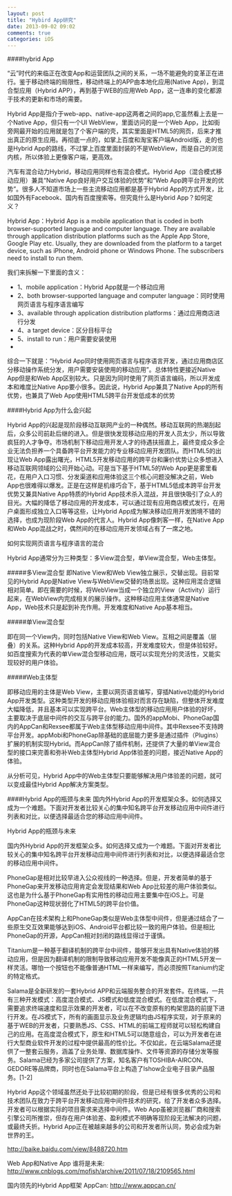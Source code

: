 ```yaml
---
layout: post
title: "Hybird App研究"
date: 2013-09-02 09:02
comments: true
categories: iOS
---
```



####hybrid App

“云”时代的来临正在改变App和运营团队之间的关系，一场不能避免的变革正在进行。鉴于移动终端的局限性，移动终端上的APP由本地化应用(Native App)，到混合型应用（Hybrid APP），再到基于WEB的应用Web App，这一连串的变化都源于技术的更新和市场的需要。

Hybrid App是指介于web-app、native-app这两者之间的app,它虽然看上去是一个Native App，但只有一个UI WebView，里面访问的是一个Web App，比如街旁网最开始的应用就是包了个客户端的壳，其实里面是HTML5的网页，后来才推出真正的原生应用。再彻底一点的，如掌上百度和淘宝客户端Android版，走的也是Hybrid App的路线，不过掌上百度里面封装的不是WebView，而是自己的浏览内核，所以体验上更像客户端，更高效。

汽车有混合动力Hybrid，移动应用同样也有混合模式。Hybrid App（混合模式移动应用）兼具“Native App良好用户交互体验的优势”和“Web App跨平台开发的优势”。很多人不知道市场上一些主流移动应用都是基于Hybrid App的方式开发，比如国外有Facebook、国内有百度搜索等。但究竟什么是Hybrid App？如何定义？

Hybrid App：Hybrid App is a mobile application that is coded in both browser-supported language and computer language. They are available through application distribution platforms such as the Apple App Store, Google Play etc. Usually, they are downloaded from the platform to a target device, such as iPhone, Android phone or Windows Phone. The subscribers need to install to run them.

我们来拆解一下里面的含义：

*	1、mobile application：Hybrid App就是一个移动应用
*	2、both browser-supported language and computer language：同时使用网页语言与程序语言编写
*	3、available through application distribution platforms：通过应用商店进行分发
*	4、a target device：区分目标平台
*	5、install to run：用户需要安装使用
*	
综合一下就是：“Hybrid App同时使用网页语言与程序语言开发，通过应用商店区分移动操作系统分发，用户需要安装使用的移动应用”。总体特性更接近Native App但是和Web App区别较大。只是因为同时使用了网页语言编码，所以开发成本和难度比Native App要小很多。因此说，Hybrid App兼具了Native App的所有优势，也兼具了Web App使用HTML5跨平台开发低成本的优势

####Hybrid App为什么会兴起

Hybrid App的兴起是现阶段移动互联网产业的一种偶然。移动互联网的热潮刮起后，众多公司前赴后继的进入。但是很快发现移动应用的开发人员太少，所以导致疯狂的人才争夺。市场机制下移动应用开发人才的待遇扶摇直上，最终变成众多企业无法负担养一个具备跨平台开发能力的专业移动应用开发团队。而HTML5的出现让Web App露出曙光，HTML5开发移动应用的跨平台和廉价优势让众多想进入移动互联网领域的公司开始心动。可是当下基于HTML5的Web App更是雾里看花，在用户入口习惯、分发渠道和应用体验这三个核心问题没解决之前，Web App也很难得以爆发。正是在这样是机缘巧合下，基于HTML5低成本跨平台开发优势又兼具Native App特质的Hybrid App技术杀入混战，并且很快吸引了众人的目光。大幅的降低了移动应用的开发成本，可以通过现有应用商店模式发行，在用户桌面形成独立入口等等这些，让Hybrid App成为解决移动应用开发困境不错的选择，也成为现阶段Web App的代言人。Hybrid App像刺客一样，在Native App和Web App混战之时，偶然间的在移动应用开发领域占有了一席之地。

如何实现网页语言与程序语言的混合

Hybrid App通常分为三种类型：多View混合型，单View混合型，Web主体型。

#####多View混合型
即Native View和Web View独立展示，交替出现。目前常见的Hybrid App是Native View与WebView交替的场景出现。这种应用混合逻辑相对简单。即在需要的时候，将WebView当成一个独立的View（Activity）运行起来，在WebView内完成相关的展示操作。这种移动应用主体通常是Native App，Web技术只是起到补充作用。开发难度和Native App基本相当。

#####单View混合型

即在同一个View内，同时包括Native View和Web View。互相之间是覆盖（层叠）的关系。这种Hybrid App的开发成本较高，开发难度较大，但是体验较好。如百度搜索为代表的单View混合型移动应用，既可以实现充分的灵活性，又能实现较好的用户体验。

#####Web主体型

即移动应用的主体是Web View，主要以网页语言编写，穿插Native功能的Hybrid App开发类型。这种类型开发的移动应用体验相对而言存在缺陷，但整体开发难度大幅降低，并且基本可以实现跨平台。Web主体型的移动应用用户体验的好坏，主要取决于底层中间件的交互与跨平台的能力。国外的appMobi、PhoneGap国内的AppCan和Rexsee都属于Web主体型移动应用中间件。其中Rexsee不支持跨平台开发。appMobi和PhoneGap除基础的底层能力更多是通过插件（Plugins）扩展的机制实现Hybrid。而AppCan除了插件机制，还提供了大量的单View混合型的接口来完善和弥补Web主体型Hybrid App体验差的问题，接近Native App的体验。

  
从分析可见，Hybrid App中的Web主体型只要能够解决用户体验差的问题，就可以变成最佳Hybrid App解决方案类型。

####Hybrid App的瓶颈与未来
国内外Hybrid App的开发框架众多。如何选择又成为一个难题。下面对开发者比较关心的集中知名跨平台开发移动应用中间件进行列表和对比，以便选择最适合您的移动应用中间件。

Hybrid App的瓶颈与未来

国内外Hybrid App的开发框架众多。如何选择又成为一个难题。下面对开发者比较关心的集中知名跨平台开发移动应用中间件进行列表和对比，以便选择最适合您的移动应用中间件。

  
PhoneGap是相对比较早进入公众视线的一种选择。但是，开发者简单的基于PhoneGap来开发移动应用肯定会发现结果和Web App比较差的用户体验类似。这也是为什么基于PhoneGap有实用性的移动应用主要集中在iOS上。可是PhoneGap这种现状弱化了HTML5的跨平台价值。

AppCan在技术架构上和PhoneGap类似是Web主体型中间件，但是通过结合了一些原生交互效果能够达到iOS、Android平台都比较一致的用户体验。但是相比PhoneGap的开源，AppCan相对封闭的路线显得过于谨慎。

Titanium是一种基于翻译机制的跨平台中间件，能够开发出具有Native体验的移动应用，但是因为翻译机制的限制导致移动应用开发不能像真正的HTML5开发一样灵活。哪怕一个按钮也不能像普通HTML一样来编写，而必须按照Titanium约定的特定格式。

Salama是全新研发的一套Hybrid APP和云端服务整合的开发套件。在终端，一共有三种开发模式：高度混合模式、JS模式和低度混合模式。在低度混合模式下，需要追求终端速度和显示效果的开发者，可以在不改变原有的构架思路的前提下进行开发。在JS模式下，所有的画面显示及业务逻辑均由JS程序实现，对于原来的基于WEB的开发者，只要熟悉JS、CSS、HTML的前端工程师就可以轻松构建自己的应用。在高度混合模式下，原生和HTML5可以随意组合，可以为开发者在进行大型商业软件开发的过程中提供最高的性价比。不仅如此，在云端Salama还提供了一整套云服务，涵盖了业务处理、数据库操作、文件等资源的存储分发等服务。Salama已经为多家公司提供了方案，知名客户有TOSHIBA-AIRCON、GEDORE等品牌商，同时也在Salama平台上构造了Ishow企业电子目录产品服务。[1-2]

Hybrid App这个领域虽然还处于比较初期的阶段，但是已经有很多优秀的公司和技术团队在致力于跨平台开发移动应用中间件技术的研究，给了开发者众多选择。开发者可以根据实际的项目需求来选择中间件。Web App虽被浏览器厂商和搜索引擎公司所推崇，但存在用户体验差、盈利模式不明确等现阶段无法解决的问题，或最终夭折。Hybrid App正在被越来越多的公司和开发者所认同，势必会成为新世界的王。

http://baike.baidu.com/view/8488720.htm

Web App和Native App 谁将是未来: 
http://www.cnblogs.com/mofish/archive/2011/07/18/2109565.html

国内领先的Hybrid App框架 AppCan:   http://www.appcan.cn/